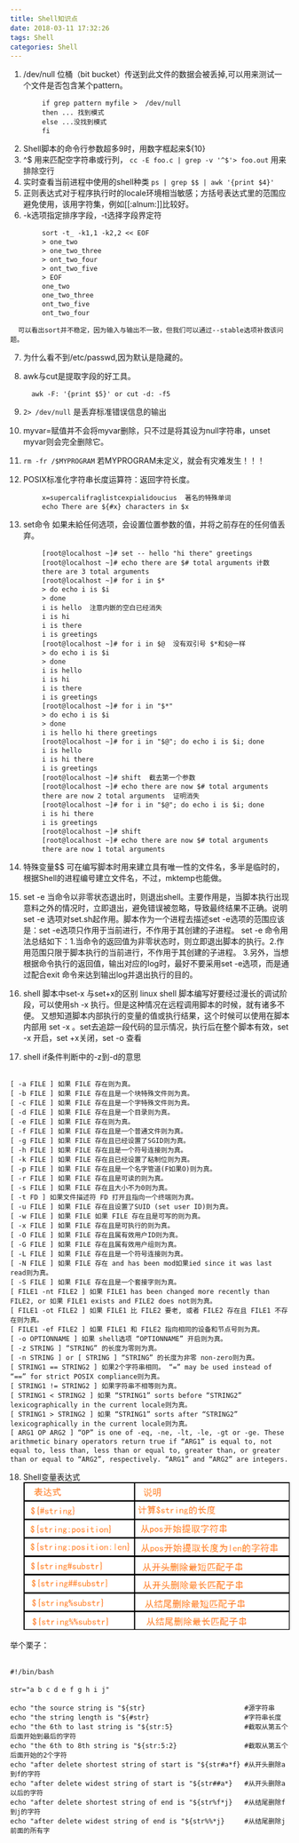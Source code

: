 ```yaml
---
title: Shell知识点
date: 2018-03-11 17:32:26
tags: Shell
categories: Shell
---
```


1. /dev/null  位桶（bit bucket）传送到此文件的数据会被丢掉,可以用来测试一个文件是否包含某个pattern。
```
        if grep pattern myfile >  /dev/null
        then ... 找到模式
        else ...没找到模式
        fi
```
2. Shell脚本的命令行参数超多9时，用数字框起来${10}
3. ^$ 用来匹配空字符串或行列，
   `cc -E foo.c | grep -v '^$'> foo.out`  用来排除空行
4. 实时查看当前进程中使用的shell种类 
   `ps | grep $$ | awk '{print $4}'`
5. 正则表达式对于程序执行时的locale环境相当敏感；方括号表达式里的范围应避免使用，该用字符集，例如[[:alnum:]]比较好。
6. -k选项指定排序字段，-t选择字段界定符
```                
        sort -t_ -k1,1 -k2,2 << EOF
        > one_two
        > one_two_three
        > ont_two_four
        > ont_two_five
        > EOF
        one_two
        one_two_three
        ont_two_five
        ont_two_four
```
      可以看出sort并不稳定，因为输入与输出不一致，但我们可以通过--stable选项补救该问题。
7. 为什么看不到/etc/passwd,因为默认是隐藏的。
8. awk与cut是提取字段的好工具。
   
         awk -F: '{print $5}' or cut -d: -f5
9. `2> /dev/null` 是丢弃标准错误信息的输出
10. myvar=赋值并不会将myvar删除，只不过是将其设为null字符串，unset myvar则会完全删除它。
11. `rm -fr /$MYPROGRAM` 若MYPROGRAM未定义，就会有灾难发生！！！
12. POSIX标准化字符串长度运算符：返回字符长度。
```        
        x=supercalifraglistcexpialidoucius  著名的特殊单词
        echo There are ${#x} characters in $x
```
13. set命令 如果未給任何选项，会设置位置参数的值，并将之前存在的任何值丢弃。
```
        [root@localhost ~]# set -- hello "hi there" greetings
        [root@localhost ~]# echo there are $# total arguments 计数
        there are 3 total arguments
        [root@localhost ~]# for i in $*
        > do echo i is $i
        > done
        i is hello  注意内嵌的空白已经消失
        i is hi
        i is there
        i is greetings
        [root@localhost ~]# for i in $@  没有双引号 $*和$@一样
        > do echo i is $i
        > done
        i is hello
        i is hi
        i is there
        i is greetings
        [root@localhost ~]# for i in "$*"
        > do echo i is $i
        > done
        i is hello hi there greetings
        [root@localhost ~]# for i in "$@"; do echo i is $i; done
        i is hello
        i is hi there
        i is greetings
        [root@localhost ~]# shift  截去第一个参数
        [root@localhost ~]# echo there are now $# total arguments
        there are now 2 total arguments  证明消失
        [root@localhost ~]# for i in "$@"; do echo i is $i; done
        i is hi there
        i is greetings
        [root@localhost ~]# shift
        [root@localhost ~]# echo there are now $# total arguments
        there are now 1 total arguments
```
14. 特殊变量$$ 可在编写脚本时用来建立具有唯一性的文件名，多半是临时的，根据Shell的进程编号建立文件名，不过，mktemp也能做。
15. set -e
当命令以非零状态退出时，则退出shell。主要作用是，当脚本执行出现意料之外的情况时，立即退出，避免错误被忽略，导致最终结果不正确。说明set -e 选项对set.sh起作用。脚本作为一个进程去描述set -e选项的范围应该是：set -e选项只作用于当前进行，不作用于其创建的子进程。
set -e 命令用法总结如下：1.当命令的返回值为非零状态时，则立即退出脚本的执行。2.作用范围只限于脚本执行的当前进行，不作用于其创建的子进程。
3.另外，当想根据命令执行的返回值，输出对应的log时，最好不要采用set -e选项，而是通过配合exit 命令来达到输出log并退出执行的目的。
16. shell 脚本中set-x 与set+x的区别
linux shell 脚本编写好要经过漫长的调试阶段，可以使用sh -x 执行。但是这种情况在远程调用脚本的时候，就有诸多不便。
又想知道脚本内部执行的变量的值或执行结果，这个时候可以使用在脚本内部用 set -x 。set去追踪一段代码的显示情况，执行后在整个脚本有效，set -x 开启，set +x关闭，set -o 查看

17. shell if条件判断中的-z到-d的意思
```

[ -a FILE ] 如果 FILE 存在则为真。
[ -b FILE ] 如果 FILE 存在且是一个块特殊文件则为真。
[ -c FILE ] 如果 FILE 存在且是一个字特殊文件则为真。
[ -d FILE ] 如果 FILE 存在且是一个目录则为真。
[ -e FILE ] 如果 FILE 存在则为真。
[ -f FILE ] 如果 FILE 存在且是一个普通文件则为真。
[ -g FILE ] 如果 FILE 存在且已经设置了SGID则为真。
[ -h FILE ] 如果 FILE 存在且是一个符号连接则为真。
[ -k FILE ] 如果 FILE 存在且已经设置了粘制位则为真。
[ -p FILE ] 如果 FILE 存在且是一个名字管道(F如果O)则为真。
[ -r FILE ] 如果 FILE 存在且是可读的则为真。
[ -s FILE ] 如果 FILE 存在且大小不为0则为真。
[ -t FD ] 如果文件描述符 FD 打开且指向一个终端则为真。
[ -u FILE ] 如果 FILE 存在且设置了SUID (set user ID)则为真。
[ -w FILE ] 如果 FILE 如果 FILE 存在且是可写的则为真。
[ -x FILE ] 如果 FILE 存在且是可执行的则为真。
[ -O FILE ] 如果 FILE 存在且属有效用户ID则为真。
[ -G FILE ] 如果 FILE 存在且属有效用户组则为真。
[ -L FILE ] 如果 FILE 存在且是一个符号连接则为真。
[ -N FILE ] 如果 FILE 存在 and has been mod如果ied since it was last read则为真。
[ -S FILE ] 如果 FILE 存在且是一个套接字则为真。
[ FILE1 -nt FILE2 ] 如果 FILE1 has been changed more recently than FILE2, or 如果 FILE1 exists and FILE2 does not则为真。
[ FILE1 -ot FILE2 ] 如果 FILE1 比 FILE2 要老, 或者 FILE2 存在且 FILE1 不存在则为真。
[ FILE1 -ef FILE2 ] 如果 FILE1 和 FILE2 指向相同的设备和节点号则为真。
[ -o OPTIONNAME ] 如果 shell选项 “OPTIONNAME” 开启则为真。
[ -z STRING ] “STRING” 的长度为零则为真。
[ -n STRING ] or [ STRING ] “STRING” 的长度为非零 non-zero则为真。
[ STRING1 == STRING2 ] 如果2个字符串相同。 “=” may be used instead of “==” for strict POSIX compliance则为真。
[ STRING1 != STRING2 ] 如果字符串不相等则为真。
[ STRING1 < STRING2 ] 如果 “STRING1” sorts before “STRING2” lexicographically in the current locale则为真。
[ STRING1 > STRING2 ] 如果 “STRING1” sorts after “STRING2” lexicographically in the current locale则为真。
[ ARG1 OP ARG2 ] “OP” is one of -eq, -ne, -lt, -le, -gt or -ge. These arithmetic binary operators return true if “ARG1” is equal to, not equal to, less than, less than or equal to, greater than, or greater than or equal to “ARG2”, respectively. “ARG1” and “ARG2” are integers.
```

18. Shell变量表达式
![image](https://github.com/sjt157/MarkDownPhotos/raw/master/DockerMiaoSha/5.png)
 
举个栗子：
```

#!/bin/bash

str="a b c d e f g h i j"

echo "the source string is "${str}                         #源字符串
echo "the string length is "${#str}                        #字符串长度
echo "the 6th to last string is "${str:5}                  #截取从第五个后面开始到最后的字符
echo "the 6th to 8th string is "${str:5:2}                 #截取从第五个后面开始的2个字符
echo "after delete shortest string of start is "${str#a*f} #从开头删除a到f的字符
echo "after delete widest string of start is "${str##a*}   #从开头删除a以后的字符
echo "after delete shortest string of end is "${str%f*j}   #从结尾删除f到j的字符
echo "after delete widest string of end is "${str%%*j}     #从结尾删除j前面的所有字

```

